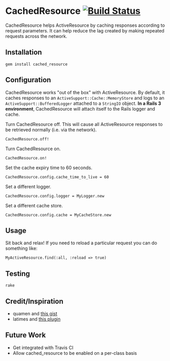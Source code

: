 # CachedResource [![Build Status](https://secure.travis-ci.org/Ahsizara/cached_resource.png)](http://travis-ci.org/Ahsizara/cached_resource) 
CachedResource helps ActiveResource by caching responses according to request parameters.  It can help reduce the lag created by making repeated requests across the network.  

## Installation
	gem install cached_resource

## Configuration
CachedResource works "out of the box" with ActiveResource.  By default, it caches responses to an `ActiveSupport::Cache::MemoryStore` and logs to an `ActiveSupport::BufferedLogger` attached to a `StringIO` object.  **In a Rails 3 environment**, CachedResource will attach itself to the Rails logger and cache.

Turn CachedResource off.  This will cause all ActiveResource responses to be retrieved normally (i.e. via the network). 

	CachedResource.off!
	
Turn CachedResource on.

	CachedResource.on!
	
Set the cache expiry time to 60 seconds.

	CachedResource.config.cache_time_to_live = 60
	
Set a different logger.

	CachedResource.config.logger = MyLogger.new
	
Set a different cache store.

	CachedResource.config.cache = MyCacheStore.new

## Usage
Sit back and relax! If you need to reload a particular request you can do something like:

	MyActiveResource.find(:all, :reload => true)

## Testing
	rake

## Credit/Inspiration
* quamen and [this gist](http://gist.github.com/947734)
* latimes and [this plugin](http://github.com/latimes/cached_resource)

## Future Work
* Get integrated with Travis CI
* Allow cached_resource to be enabled on a per-class basis
